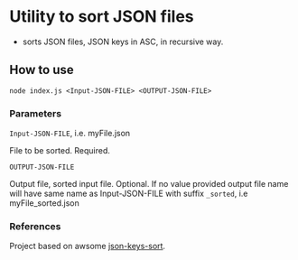 # Utility to sort JSON files

 - sorts JSON files, JSON keys in ASC, in recursive way.

## How to use

```
node index.js <Input-JSON-FILE> <OUTPUT-JSON-FILE>
```

### Parameters
```Input-JSON-FILE```, i.e. myFile.json

File to be sorted. Required.

```OUTPUT-JSON-FILE```

Output file, sorted input file. Optional. If no value provided output file name will have same name as Input-JSON-FILE with suffix ```_sorted```, i.e myFile_sorted.json


### References
Project based on awsome [json-keys-sort](https://www.npmjs.com/package/json-keys-sort).

